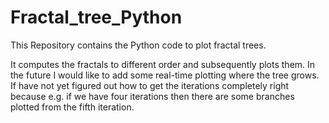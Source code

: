 # Fractal_tree_Python
This Repository contains the Python code to plot fractal trees.

It computes the fractals to different order and subsequently plots them.
In the future I would like to add some real-time plotting where the tree grows.
If have not yet figured out how to get the iterations completely right because e.g. if we have four iterations then there are some branches plotted from the fifth iteration.
